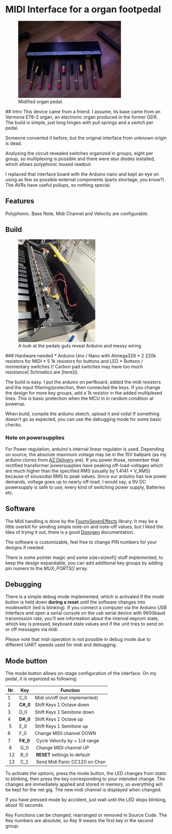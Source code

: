 # MIDI Interface for a organ footpedal
<figure>
    <img src="https://github.com/pgreendale/MIDIFootPedal/blob/main/Images/gesamt.jpeg?raw=true"
         alt="Completed pedal"
         width="320" height="240">
    <figcaption>Midified organ pedal.</figcaption>
</figure>
## Intro
This device came from a friend. I assume, its base came from an Vermona ET6-2 organ,
an electronic organ produced in the former GDR. The build is simple, just long hinges with
pull springs and a switch per pedal.

Someone converted it before, but the original interface from unknown origin is dead.

Analysing the circuit revealed switches organized in groups, eight per group, so
multiplexing is possible and there were also diodes installed, which allows polyphonic
muxed readout.

I replaced that interface board with the Arduino nano and kept an eye on using as
few as possible external components (parts shortage, you know?). The AVRs have
useful pullups, so nothing special.

## Features
Polyphonic.
Base Note, Midi Channel and Velocity are configurable.

## Build
<figure>
    <img src="https://github.com/pgreendale/MIDIFootPedal/blob/main/Images/inneleben.jpeg"
         alt="Pedals guts, housing removed"
         width="240" height="320">
    <figcaption>A look at the pedals guts reveal Arduino and messy wiring</figcaption>
</figure>
### Hardware needed
* Arduino Uno / Nano with Atmega328 
* 2 220k resistors for MIDI
* 5 1k resistors for buttons and LED
* Buttons / momentary switches (! Carbon pad switches may have too much resistance)
Schmatics are [here]().

The build is easy. I put the arduino on perfboard, added the midi resistors and the input filtering/protection, then connected the keys. If you change the design for more
key groups, add a 1k resistor in the added multiplexed lines. This is basic protection
when the MCU in in random condition at powerup.

When build, compile the arduino sketch, upload it and voila! If something doesn't go as expected, you can use the debugging mode for some basic checks.

### Note on powersupplies
For Power regulation, arduino's internal linear regulator is used.
Depending on source, the absolute maximum voltage may be in the 15V ballpark (as
  my arduino clones from [AZ Delivery](https://www.az-delivery.de/products/nano-v3-mit-ch340-arduino-kompatibel) are). If you power those, remember that rectified transformer powersupplies have peaking off-load-voltages which are much higher than the specified RMS (usually by 1.4141 * V_RMS) because of sinusodial RMS to peak values. Since our arduino has low power demands, voltage goes up to nearly off-load.
  I would say, a 9V DC powersupply is safe to use, every kind of switching power supply, Batteries etc.

## Software
The Midi handling is done by the [FourtySevenEffects](https://github.com/FortySevenEffects/arduino_midi_library) library.
It may be a little overkill for sending simple note-on and note-off values, but I liked
the Idea of trying it out, there is a good [Doxygen](https://fortyseveneffects.github.io/arduino_midi_library/) documentation.

The software is customizable, feel free to change PIN numbers for your designs if needed.

There is some pointer magic and some size=sizeof() stuff implemented, to keep the
design expandable, you can add additional key groups by adding pin numers to the
*MUX_PORTS[]* array.

## Debugging
There is a simple debug mode implemented, which is activated if the *mode button* is
held down **during a reset** until the software changes into modeswitch (led is blinking). If you connect a computer via the Arduino USB Interface and open a serial console on the usb serial device with 9600baud transmission rate, you'll see information about the internal eeprom state, which key is pressed, keyboard state
values and if the unit tries to send on or off messages via midi.

Please note that midi operation is not possible in debug mode due to different UART speeds used for midi and debugging.

## Mode button
The mode button allows on-stage configuration of the interface.
On my pedal, it is organized as following:

| Nr. | Key      | Function                      |
|-----|----------|-------------------------------|
| 1   | C_0      | Midi on/off (not implemented) |
| 2   | **C#_0** | Shift Keys 1 Octave down      |
| 3   | D_0      | Shift Keys 1 Semitone down    |
| 4   | **D#_0** | Shift Keys 1 Octave up        |
| 5   | E_0      | Shift Keys 1 Semitone up      |
| 6   | F_0      | Change MIDI channel DOWN      |
| 7   | **F#_0** | Cycle Velocity by + 1/4 range |
| 8   | G_0      | Change MIDI channel UP        |
| 12  | B_0      | **RESET** settings to default |
| 13  | C_1      | Send Midi Panic CC120 on Chan |

To activate the options, press the mode button, the LED changes from static
to blinking, then press the key corresponding to your intended change. The
changes are immediately applied and stored in memory, so everything will
be kept for the net gig. The new midi channel is displayed when changed.

If you have pressed mode by accident, just wait until the LED stops blinking, about 10
seconds.  

Key Functions can be changed, rearranged or removed in Source Code. The Key numbers are absolute, so Key 9 means the first key in the second group.
